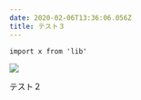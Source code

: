 ```yaml
---
date: 2020-02-06T13:36:06.056Z
title: テスト３
---
```



<!--StartFragment-->

```
import x from 'lib'

```

<!--EndFragment-->

![](/media/2017-12-01-pork-fillet-cutlet-breaded-tonkatsu_sq.jpg)

テスト２
